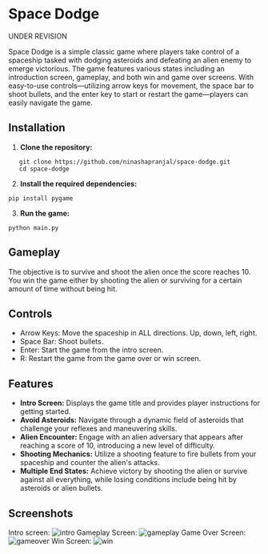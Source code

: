 # Space Dodge
UNDER REVISION

Space Dodge is a simple classic game where players take control of a spaceship tasked with dodging asteroids and defeating an alien enemy to emerge victorious. The game features various states including an introduction screen, gameplay, and both win and game over screens. With easy-to-use controls—utilizing arrow keys for movement, the space bar to shoot bullets, and the enter key to start or restart the game—players can easily navigate the game.
## Installation
1. **Clone the repository:**
```
   git clone https://github.com/ninashapranjal/space-dodge.git
   cd space-dodge
```
2. **Install the required dependencies:**
```
pip install pygame
```
3. **Run the game:**
```
python main.py
```
## Gameplay
The objective is to survive and shoot the alien once the score reaches 10. You win the game either by shooting the alien or surviving for a certain amount of time without being hit.

## Controls
- Arrow Keys: Move the spaceship in ALL directions. Up, down, left, right.
- Space Bar: Shoot bullets.
- Enter: Start the game from the intro screen.
- R: Restart the game from the game over or win screen.

## Features
- **Intro Screen:** Displays the game title and provides player instructions for getting started.
- **Avoid Asteroids:** Navigate through a dynamic field of asteroids that challenge your reflexes and maneuvering skills.
- **Alien Encounter:** Engage with an alien adversary that appears after reaching a score of 10, introducing a new level of difficulty.
- **Shooting Mechanics:** Utilize a shooting feature to fire bullets from your spaceship and counter the alien's attacks.
- **Multiple End States:** Achieve victory by shooting the alien or survive against all everything, while losing conditions include being hit by asteroids or alien bullets.

## Screenshots
Intro screen:
![intro](https://github.com/ninashapranjal/Space-Game/assets/170434611/b4865884-af25-47b3-892c-2bdd7f72ef93)
Gameplay Screen:
![gameplay](https://github.com/ninashapranjal/Space-Game/assets/170434611/0e4c8581-cd44-40c4-902e-33dc869d58c3)
Game Over Screen:
![gameover](https://github.com/ninashapranjal/Space-Game/assets/170434611/6e17e1d2-e75e-4138-a370-bb56bf706e73)
Win Screen:
![win](https://github.com/ninashapranjal/Space-Game/assets/170434611/84db65f7-119a-4d64-a036-1678fa49d722)
